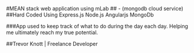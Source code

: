 #MEAN stack web application using mLab ## - (mongodb cloud service)
##Hard Coded Using Express.js Node.js Angularjs MongoDb

###App used to keep track of what to do during the day each day. Helping me ultimately reach my true potential.

##Trevor Knott | Freelance Developer